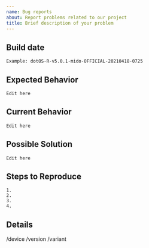 ```yaml
---
name: Bug reports
about: Report problems related to our project
title: Brief description of your problem
---
```


<!-- INSTRUCTIONS
What not to report
- Bugs in unofficial builds or anything not downloaded from our official portal
- Missing Builds
- Asking for device support
- Feature requests
- Older dotOS releases

Make sure not to use extra mods when reporting a problem (for example: Magisk, Substratum themes, Modules)

If you need help please check our Telegram group at https://t.me/DotOS

Anything between <!- - and - -> won't be shown when your issue is created. 
-->

## Build date
<!--- Anything that can help us identify the build you are using -->
```
Example: dotOS-R-v5.0.1-mido-OFFICIAL-20210418-0725
```

## Expected Behavior
<!--- Tell us what should happen -->
```
Edit here
```

## Current Behavior
<!--- Tell us what happens instead of the expected behavior -->
```
Edit here
```

## Possible Solution
<!--- Not obligatory, but suggest a fix/reason for the bug, -->
```
Edit here
```

## Steps to Reproduce
<!--- Provide a link to a live example, or an unambiguous set of steps to -->
<!--- reproduce this bug. Include code to reproduce, if relevant -->
```
1.
2.
3.
4.
```

## Details
<!-- THIS SECTION IS MANDATORY. If it is not filled out correctly, your issue will be marked as invalid.
Example:
/device mido (found at https://droidintime.com/devices)
/version dot11
/variant vanilla or gapps
-->

/device
/version
/variant
